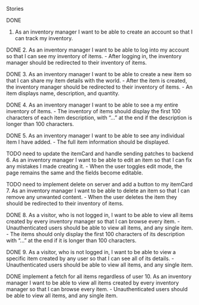 Stories

DONE
1. As an inventory manager I want to be able to create an account so that I can track my inventory.

DONE
2. As an inventory manager I want to be able to log into my account so that I can see my inventory of items.
    - After logging in, the inventory manager should be redirected to their inventory of items.

DONE
3. As an inventory manager I want to be able to create a new item so that I can share my item details with the world.
    - After the item is created, the inventory manager should be redirected to their inventory of items.
    - An item displays name, description, and quantity.

DONE
4. As an inventory manager I want to be able to see a my entire inventory of items.
    - The inventory of items should display the first 100 characters of each item description, with “...” at the end if the description is longer than 100 characters.

DONE
5. As an inventory manager I want to be able to see any individual item I have added.
    - The full item information should be displayed.

TODO need to update the itemCard and handle sending patches to backend
6. As an inventory manager I want to be able to edit an item so that I can fix any mistakes I made creating it.
    - When the user toggles edit mode, the page remains the same and the fields become editable.

TODO need to implement delete on server and add a button to my itemCard
7. As an inventory manager I want to be able to delete an item so that I can remove any unwanted content.
    - When the user deletes the item they should be redirected to their inventory of items.

DONE
8. As a visitor, who is not logged in, I want to be able to view all items created by every inventory manager so that I can browse every item.
    - Unauthenticated users should be able to view all items, and any single item.
    - The items should only display the first 100 characters of its description with “...” at the end if it is longer than 100 characters.

DONE
9. As a visitor, who is not logged in, I want to be able to view a specific item created by any user so that I can see all of its details.
    - Unauthenticated users should be able to view all items, and any single item.

DONE implement a fetch for all items regardless of user
10. As an inventory manager I want to be able to view all items created by every inventory manager so that I can browse every item.
    - Unauthenticated users should be able to view all items, and any single item.
